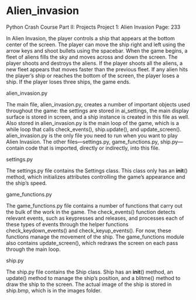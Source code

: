 # Alien_invasion

Python Crash Course
Part II: Projects
Project 1: Alien Invasion
Page: 233


In Alien Invasion, the player controls a ship that appears at
the bottom center of the screen. The player can move the ship
right and left using the arrow keys and shoot bullets using the
spacebar. When the game begins, a fleet of aliens fills the sky
and moves across and down the screen. The player shoots and
destroys the aliens. If the player shoots all the aliens, a new fleet
appears that moves faster than the previous fleet. If any alien hits
the player’s ship or reaches the bottom of the screen, the player
loses a ship. If the player loses three ships, the game ends.


alien_invasion.py

The main file, alien_invasion.py, creates a number of important objects used
throughout the game: the settings are stored in ai_settings, the main display
surface is stored in screen, and a ship instance is created in this file as
well. Also stored in alien_invasion.py is the main loop of the game, which is
a while loop that calls check_events(), ship.update(), and update_screen().
alien_invasion.py is the only file you need to run when you want to play
Alien Invasion. The other files—settings.py, game_functions.py, ship.py—
contain code that is imported, directly or indirectly, into this file.


settings.py

The settings.py file contains the Settings class. This class only has an
__init__() method, which initializes attributes controlling the game’s
appearance and the ship’s speed.


game_functions.py

The game_functions.py file contains a number of functions that carry out
the bulk of the work in the game. The check_events() function detects relevant
events, such as keypresses and releases, and processes each of these
types of events through the helper functions check_keydown_events() and
check_keyup_events(). For now, these functions manage the movement of
the ship. The game_functions module also contains update_screen(), which
redraws the screen on each pass through the main loop.


ship.py

The ship.py file contains the Ship class. Ship has an __init__() method, an
update() method to manage the ship’s position, and a blitme() method
to draw the ship to the screen. The actual image of the ship is stored in
ship.bmp, which is in the images folder.
